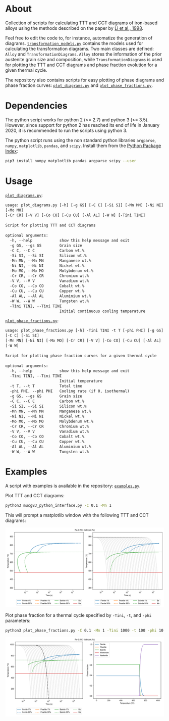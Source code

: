 # About

Collection of scripts for calculating TTT and CCT diagrams of iron-based alloys using the methods described on the paper by [Li et al., 1998](https://github.com/arthursn/transformation-diagrams/blob/master/literature/Li%20et%20al%2C%201998%20(MetTransB)%20%5BA%20Computational%20Model%20for%20the%20Prediction%20of%20Steel%20Hardenability%5D.pdf).

Feel free to edit the code to, for instance, automatize the generation of diagrams. [`transformation_models.py`](https://github.com/arthursn/transformation-diagrams/blob/master/transformation_models.py) contains the models used for calculating the transformation diagrams. Two main classes are defined: `Alloy` and `TransformationDiagrams`. `Alloy` stores the information of the prior austenite grain size and composition, while `TransformationDiagrams` is used for plotting the TTT and CCT diagrams and phase fraction evolution for a given thermal cycle.

The repository also contains scripts for easy plotting of phase diagrams and phase fraction curves: [`plot_diagrams.py`](https://github.com/arthursn/transformation-diagrams/blob/master/plot_diagrams.py) and [`plot_phase_fractions.py`](https://github.com/arthursn/transformation-diagrams/blob/master/plot_phase_fractions.py).

# Dependencies

The python script works for python 2 (>= 2.7) and python 3 (>= 3.5). However, since support for python 2 has reached its end of life in January 2020, it is recommended to run the scripts using python 3.

The python script runs using the non standard python libraries `argparse`, `numpy`, `matplotlib`, `pandas`, and `scipy`. Install them from the [Python Package Index](https://pypi.org/):

```bash
pip3 install numpy matplotlib pandas argparse scipy --user
```

# Usage

[`plot_diagrams.py`](https://github.com/arthursn/transformation-diagrams/blob/master/plot_diagrams.py):

```
usage: plot_diagrams.py [-h] [-g GS] [-C C] [-Si SI] [-Mn MN] [-Ni NI] [-Mo MO] 
[-Cr CR] [-V V] [-Co CO] [-Cu CU] [-Al AL] [-W W] [-Tini TINI]

Script for plotting TTT and CCT diagrams

optional arguments:
  -h, --help            show this help message and exit
  -g GS, --gs GS        Grain size
  -C C, --C C           Carbon wt.%
  -Si SI, --Si SI       Silicon wt.%
  -Mn MN, --Mn MN       Manganese wt.%
  -Ni NI, --Ni NI       Nickel wt.%
  -Mo MO, --Mo MO       Molybdenum wt.%
  -Cr CR, --Cr CR       Chromium wt.%
  -V V, --V V           Vanadium wt.%
  -Co CO, --Co CO       Cobalt wt.%
  -Cu CU, --Cu CU       Copper wt.%
  -Al AL, --Al AL       Aluminium wt.%
  -W W, --W W           Tungsten wt.%
  -Tini TINI, --Tini TINI
                        Initial continuous cooling temperature

```

[`plot_phase_fractions.py`](https://github.com/arthursn/transformation-diagrams/blob/master/plot_phase_fractions.py):

```
usage: plot_phase_fractions.py [-h] -Tini TINI -t T [-phi PHI] [-g GS] [-C C] [-Si SI] 
[-Mn MN] [-Ni NI] [-Mo MO] [-Cr CR] [-V V] [-Co CO] [-Cu CU] [-Al AL] [-W W]

Script for plotting phase fraction curves for a given thermal cycle

optional arguments:
  -h, --help            show this help message and exit
  -Tini TINI, --Tini TINI
                        Initial temperature
  -t T, --t T           Total time
  -phi PHI, --phi PHI   Cooling rate (if 0, isothermal)
  -g GS, --gs GS        Grain size
  -C C, --C C           Carbon wt.%
  -Si SI, --Si SI       Silicon wt.%
  -Mn MN, --Mn MN       Manganese wt.%
  -Ni NI, --Ni NI       Nickel wt.%
  -Mo MO, --Mo MO       Molybdenum wt.%
  -Cr CR, --Cr CR       Chromium wt.%
  -V V, --V V           Vanadium wt.%
  -Co CO, --Co CO       Cobalt wt.%
  -Cu CU, --Cu CU       Copper wt.%
  -Al AL, --Al AL       Aluminium wt.%
  -W W, --W W           Tungsten wt.%
```

# Examples

A script with examples is available in the repository: [`examples.py`](https://github.com/arthursn/transformation-diagrams/blob/master/examples.py).

Plot TTT and CCT diagrams:

```bash
python3 mucg83_python_interface.py -C 0.1 -Mn 1
```

This will prompt a matplotlib window with the following TTT and CCT diagrams:

![Fe-1%Mn-0.1%Mn diagrams](img/Fe-1Mn-01C_diagrams.png)

Plot phase fraction for a thermal cycle specified by `-Tini`, `-t`, and `-phi` parameters:

```bash
python3 plot_phase_fractions.py -C 0.1 -Mn 1 -Tini 1000 -t 100 -phi 10
```

![Fe-1%Mn-0.1%Mn phase fraction](img/Fe-1Mn-01C_phase_fraction.png)
